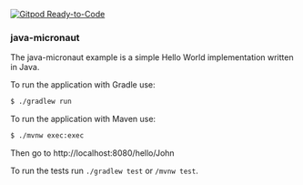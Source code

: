 [![Gitpod Ready-to-Code](https://img.shields.io/badge/Gitpod-Ready--to--Code-blue?logo=gitpod)](https://gitpod.io/#https://github.com/idmfrank/java-micronaut) 

### java-micronaut

The java-micronaut example is a simple Hello World implementation written in Java.

To run the application with Gradle use:

```bash
$ ./gradlew run
```

To run the application with Maven use:

```bash
$ ./mvnw exec:exec
```

Then go to http://localhost:8080/hello/John

To run the tests run `./gradlew test` or `/mvnw test`. 